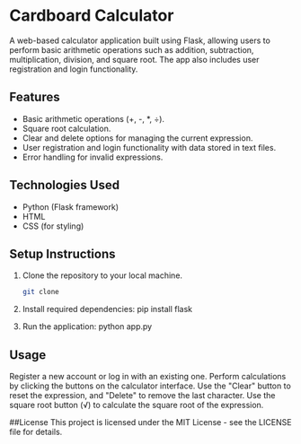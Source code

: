 # Cardboard Calculator

A web-based calculator application built using Flask, allowing users to perform basic arithmetic operations such as addition, subtraction, multiplication, division, and square root. The app also includes user registration and login functionality.

## Features

- Basic arithmetic operations (+, -, *, ÷).
- Square root calculation.
- Clear and delete options for managing the current expression.
- User registration and login functionality with data stored in text files.
- Error handling for invalid expressions.

## Technologies Used

- Python (Flask framework)
- HTML
- CSS (for styling)

## Setup Instructions

1. Clone the repository to your local machine.
   ```bash
   git clone 

   
2. Install required dependencies:
   pip install flask

3. Run the application:
   python app.py


## Usage

Register a new account or log in with an existing one.
Perform calculations by clicking the buttons on the calculator interface.
Use the "Clear" button to reset the expression, and "Delete" to remove the last character.
Use the square root button (√) to calculate the square root of the expression.

##License
This project is licensed under the MIT License - see the LICENSE file for details.
